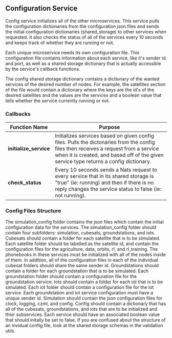 ## Configuration Service

Config service initializes all of the other microservices. This service pulls the configuration dictionaries from the configuration json files and sends the initial configuration dictionaries (shared_storage) to other services when requested. It also checks the status of all of the services every 10 seconds and keeps track of whether they are running or not.

Each unique microservice needs its own configuration file. This configuration file contains information about each service, like it's sender id and port, as well as a shared storage dictionary that is actually accessible by the service's callback functions.  

The config shared storage dictionary contains a dictionary of the wanted services of the desired number of nodes. For example, the satellites section of the file would contain a dictionary where the keys are the id's of the desired satellites and the values are the services and a boolean value that tells whether the service currently running or not.

### Callbacks

| **Function Name**      | Purpose                                                                                                                                                                                                                        |
|------------------------|--------------------------------------------------------------------------------------------------------------------------------------------------------------------------------------------------------------------------------|
| **initialize_service** | Initializes services based on given config files. Pulls the dictonaries from the config files then receives a request from a service when it is created, and based off of the given service type returns a config dictionary.  |
| **check_status**       | Every 10 seconds sends a Nats request to every service that in its shared storage is "true" (ie: running) and then if there is no reply changes the service status to false (ie: not running).                                 |

### Config Files Structure

The simulation_config folder contains the json files which contain the initial configuration data for the services.
The simulation_config folder should contain four subfolders: simulation, cubesats, groundstations, and iots. Cubesats should contain a folder for each satellite that is to be simulated. Each satellite folder should be labelled as the satellite id, and contain the configuration files for the agriculture, data, orbits, rl, and rl_training. The phonebooks in these services must be initialized with all of the nodes inside of them. In addition, all of the configuration files in each of the individual cubesat folders should share the same sender id. Groundstations should contain a folder for each groundstation that is to be simulated. Each groundstation folder should contain a configuration file for the groundstation service. Iots should contain a folder for each iot that is to be simulated. Each iot folder should contain a configuration file for the iot service. Each groundstation and iot service configuration must have a unique sender id. Simulation should contain the json configuration files for clock, logging, czml, and config. Config should contain a dictionary that has all of the cubesats, groundstations, and iots that are to be initialized and their subservices. Each service should have an associated boolean value that should initally be set to false. If you are confused about the structure of an invidual config file, look at the shared storage schemas in the validation utils.
